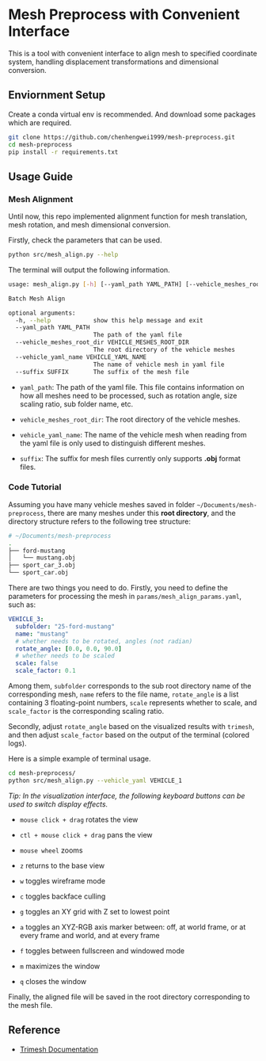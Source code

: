 # Mesh Preprocess with Convenient Interface

This is a tool with convenient interface to align mesh to specified coordinate system, handling displacement transformations and dimensional conversion.

## Enviornment Setup

Create a conda virtual env is recommended. And download some packages which are required.

```bash
git clone https://github.com/chenhengwei1999/mesh-preprocess.git
cd mesh-preprocess
pip install -r requirements.txt
```

## Usage Guide

### Mesh Alignment

Until now, this repo implemented alignment function for mesh translation, mesh rotation, and mesh dimensional conversion.

Firstly, check the parameters that can be used.

```bash
python src/mesh_align.py --help
```

The terminal will output the following information.

```bash
usage: mesh_align.py [-h] [--yaml_path YAML_PATH] [--vehicle_meshes_root_dir VEHICLE_MESHES_ROOT_DIR] [--vehicle_yaml_name VEHICLE_YAML_NAME] [--suffix SUFFIX]

Batch Mesh Align

optional arguments:
  -h, --help            show this help message and exit
  --yaml_path YAML_PATH
                        The path of the yaml file
  --vehicle_meshes_root_dir VEHICLE_MESHES_ROOT_DIR
                        The root directory of the vehicle meshes
  --vehicle_yaml_name VEHICLE_YAML_NAME
                        The name of vehicle mesh in yaml file
  --suffix SUFFIX       The suffix of the mesh file
```

- `yaml_path`: The path of the yaml file. This file contains information on how all meshes need to be processed, such as rotation angle, size scaling ratio, sub folder name, etc.

- `vehicle_meshes_root_dir`: The root directory of the vehicle meshes.

- `vehicle_yaml_name`: The name of the vehicle mesh when reading from the yaml file is only used to distinguish different meshes.

- `suffix`: The suffix for mesh files currently only supports **.obj** format files.

### Code Tutorial

Assuming you have many vehicle meshes saved in folder `~/Documents/mesh-preprocess`, there are many meshes under this **root directory**, and the directory structure refers to the following tree structure:

```bash
# ~/Documents/mesh-preprocess
.
├── ford-mustang
│   └── mustang.obj
├── sport_car_3.obj
└── sport_car.obj
```

There are two things you need to do. Firstly, you need to define the parameters for processing the mesh in `params/mesh_align_params.yaml`, such as:

```yaml
VEHICLE_3:
  subfolder: "25-ford-mustang"
  name: "mustang"
  # whether needs to be rotated, angles (not radian)
  rotate_angle: [0.0, 0.0, 90.0]
  # whether needs to be scaled
  scale: false
  scale_factor: 0.1
```

Among them, `subfolder` corresponds to the sub root directory name of the corresponding mesh, `name` refers to the file name, `rotate_angle` is a list containing 3 floating-point numbers, `scale` represents whether to scale, and `scale_factor` is the corresponding scaling ratio.

Secondly, adjust `rotate_angle` based on the visualized results with ``trimesh``, and then adjust `scale_factor` based on the output of the terminal (colored logs).

Here is a simple example of terminal usage.

```bash
cd mesh-preprocess/
python src/mesh_align.py --vehicle_yaml VEHICLE_1
```

*Tip: In the visualization interface, the following keyboard buttons can be used to switch display effects.*


- `mouse click + drag` rotates the view

- `ctl + mouse click + drag` pans the view

- `mouse wheel` zooms

- `z` returns to the base view

- `w` toggles wireframe mode

- `c` toggles backface culling

- `g` toggles an XY grid with Z set to lowest point

- `a` toggles an XYZ-RGB axis marker between: off, at world frame, or at every frame and world, and at every frame

- `f` toggles between fullscreen and windowed mode

- `m` maximizes the window

- `q` closes the window

Finally, the aligned file will be saved in the root directory corresponding to the mesh file.

## Reference

- [Trimesh Documentation](https://trimesh.org/index.html)